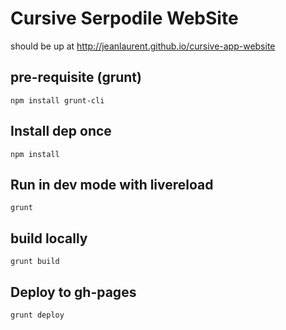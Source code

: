 # Cursive Serpodile WebSite

should be up at http://jeanlaurent.github.io/cursive-app-website

## pre-requisite (grunt)
```
npm install grunt-cli
```

## Install dep once
```
npm install
````

## Run in dev mode with livereload
```
grunt
```

## build locally
```
grunt build
```

## Deploy to gh-pages
```
grunt deploy
````
